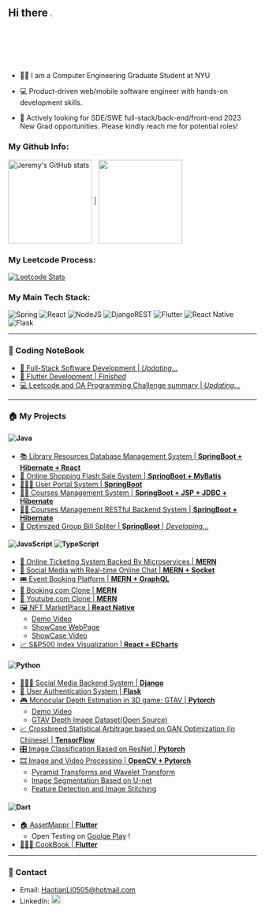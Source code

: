 ## Hi there <img src="https://media.giphy.com/media/hvRJCLFzcasrR4ia7z/giphy.gif" width="2.5%"/>

- 🧑‍🎓 I am a Computer Engineering Graduate Student at NYU

- 💻 Product-driven web/mobile software engineer with hands-on development skills.

- 💼 Actively looking for SDE/SWE full-stack/back-end/front-end 2023 New Grad opportunities. Please kindly reach me for potential roles!


### My Github Info:
<!-- <div style="display: flex; justify-content: space-between; flex-direction: row;">
    <div>
        <a href="https://github.com/anuraghazra/github-readme-stats"><img align="center" src="https://github-readme-stats.vercel.app/api?username=JeremyLi17&theme=radical" alt="Jeremy's GitHub stats" width="40%" height="200px"/></a>
    </div>
    <div>
        <a href="https://github.com/anuraghazra/github-readme-stats"><img align="center" src="https://github-readme-stats.vercel.app/api/top-langs/?username=JeremyLi17&hide_progress=true&theme=radical" width="40%" height="200px"/></a>
    </div>
</div> -->
<a><img align="center" src="https://github-readme-stats.vercel.app/api?username=JeremyLi17&theme=radical" alt="Jeremy's GitHub stats" height="170px"/></a> | <a><img align="center" src="https://github-readme-stats.vercel.app/api/top-langs/?username=JeremyLi17&theme=radical&hide_progress=true" height="170px"/></a>

### My Leetcode Process:
[![Leetcode Stats](https://leetcode-stats-six.vercel.app/api?username=jeremyli17&theme=dark)](https://leetcode.com/jeremyli17/)

### My Main Tech Stack:
![Spring](https://img.shields.io/badge/spring-%236DB33F.svg?style=for-the-badge&logo=spring&logoColor=white) ![React](https://img.shields.io/badge/react-%2320232a.svg?style=for-the-badge&logo=react&logoColor=%2361DAFB) ![NodeJS](https://img.shields.io/badge/node.js-6DA55F?style=for-the-badge&logo=node.js&logoColor=white) ![DjangoREST](https://img.shields.io/badge/DJANGO-REST-ff1709?style=for-the-badge&logo=django&logoColor=white&color=ff1709&labelColor=gray) ![Flutter](https://img.shields.io/badge/Flutter-%2302569B.svg?style=for-the-badge&logo=Flutter&logoColor=white) ![React Native](https://img.shields.io/badge/react_native-%2320232a.svg?style=for-the-badge&logo=react&logoColor=%2361DAFB) ![Flask](https://img.shields.io/badge/flask-%23000.svg?style=for-the-badge&logo=flask&logoColor=white)

---
### 📔 Coding NoteBook

- [📔 Full-Stack Software Development | *Updating...*](https://elemental-trollius-a38.notion.site/Full-Stack-Design-9395a3178f554bf8a69bf2acf137c4c8)
- [📙 Flutter Development | *Finished*](https://drive.google.com/file/d/1CX9jmRSuGbB0ohGAQR40-tVOvgXBZakv/view?usp=sharing)
- [💻 Leetcode and OA Programming Challenge summary | *Updating...*](https://www.notion.so/6d4bf7f827f64fe2acef57e7bd2bd09f?v=cbf8119bdf224c55b3f495261b1880c1&pvs=4)

---
### 🏠 My Projects
#### ![Java](https://img.shields.io/badge/java-%23ED8B00.svg?style=for-the-badge&logo=java&logoColor=white)
- [📚 Library Resources Database Management System | **SpringBoot + Hibernate + React**](https://github.com/JeremyLi17/Library_Resources_DB_Management_System)
- [🛒 Online Shopping Flash Sale System | **SpringBoot + MyBatis**](https://github.com/JeremyLi17/Online_SecKill_System)
- [🙋🏻‍♂️ User Portal System | **SpringBoot**](https://github.com/JeremyLi17/UserPortal_System)
- [🙇🏻 Courses Management System | **SpringBoot + JSP + JDBC + Hibernate**](https://github.com/JeremyLi17/Courses_Management_System)
- [🙇🏻 Courses Management RESTful Backend System | **SpringBoot + Hibernate**](https://github.com/JeremyLi17/Course_Management_Backend)
- [🧾 Optimized Group Bill Spliter | **SpringBoot** | *Developing...*](https://github.com/JeremyLi17/Bill_Split)


#### ![JavaScript](https://img.shields.io/badge/javascript-%23323330.svg?style=for-the-badge&logo=javascript&logoColor=%23F7DF1E) ![TypeScript](https://img.shields.io/badge/typescript-%23007ACC.svg?style=for-the-badge&logo=typescript&logoColor=white)
- [🎫 Online Ticketing System Backed By Microservices | **MERN**](https://github.com/JeremyLi17/Online_Ticketing_Microservices)
- [💬 Social Media with Real-time Online Chat | **MERN + Socket**](https://github.com/JeremyLi17/Social_Media_with_RealTime_Online_Chat)
- [🎟️ Event Booking Platform | **MERN + GraphQL**](https://github.com/JeremyLi17/Event-Booking-GraphQL)
- [🏨 Booking.com Clone | **MERN**](https://github.com/JeremyLi17/Booking_System)
- [🎥 Youtube.com Clone | **MERN**](https://github.com/JeremyLi17/Clone_YouTube)
- [🖼️ NFT MarketPlace | **React Native**](https://github.com/JeremyLi17/NFT_MarketPalce)
  - [Demo Video](https://youtube.com/shorts/o6mZXNIQzX8)
  - [ShowCase WebPage](https://github.com/JeremyLi17/ShowCase_for_NFT_Marketplace)
  - [ShowCase Video](https://youtu.be/-bKKe0VtfN4)
- [📈 S&P500 Index Visualization | **React + ECharts**](https://github.com/JeremyLi17/SP500_OHLC_Visualization)


#### ![Python](https://img.shields.io/badge/python-3670A0?style=for-the-badge&logo=python&logoColor=ffdd54)
- [🧑🏻‍💼 Social Media Backend System | **Django**](https://github.com/JeremyLi17/Social-Media-Backend-System)
- [🚧 User Authentication System | **Flask**](https://github.com/JeremyLi17/Auth_System_By_Flask)
- [🎮 Monocular Depth Estimation in 3D game: GTAV | **Pytorch**](https://drive.google.com/file/d/186CO0Hr6ntT5zQ6TCEz-Xnb9Y7u15iex/view?usp=sharing)
  - [Demo Video](https://youtube.com/shorts/JJqnTYTIdRE)
  - [GTAV Depth Image Dataset(Open Source)](https://drive.google.com/file/d/15RsHsYQ3iXJw3sAFx4TMkjWzkjH2leA2/view?usp=sharing)
- [📈 Crossbreed Statistical Arbitrage based on GAN Optimization (in Chinese) | **TensorFlow**](https://drive.google.com/file/d/1P_lwB6mCoxfhs5YtSsRtyAvJhKla8t1B/view?usp=sharing)
- [🎛️ Image Classification Based on ResNet | **Pytorch** ](https://github.com/JeremyLi17/ResNet_Image_Classification_Model)
- [🎞️ Image and Video Processing | **OpenCV + Pytorch**](https://github.com/JeremyLi17/Image_and_Video_Processing)
  - [Pyramid Transforms and Wavelet Transform](https://github.com/JeremyLi17/Image_and_Video_Processing/blob/main/Pyramid_Transforms.ipynb)
  - [Image Segmentation Based on U-net](https://github.com/JeremyLi17/Image_and_Video_Processing/blob/main/U-net_for_image_segmentation.ipynb)
  - [Feature Detection and Image Stitching](https://github.com/JeremyLi17/Image_and_Video_Processing/blob/main/Feature_Detection_and_Image_Stitching.ipynb)


#### ![Dart](https://img.shields.io/badge/dart-%230175C2.svg?style=for-the-badge&logo=dart&logoColor=white)
- [🏠 AssetMappr | **Flutter**](https://github.com/annawangkkk/AssetMappr-Mobile-APP)
  - Open Testing on [Goolge Play](https://play.google.com/store/apps/details?id=com.assetmappr.asset_mappr) !
- [🧑🏻‍🍳 CookBook | **Flutter**](https://github.com/JeremyLi17/Favorite_Food)

---
### 📇 Contact
- Email: HaotianLi0505@hotmail.com
- LinkedIn: [<img src="https://img.shields.io/badge/linkedin-%230077B5.svg?style=for-the-badge&logo=linkedin&logoColor=white" justify-content="center" height="20px">](https://www.linkedin.com/in/haotian-li-596a6a247/)